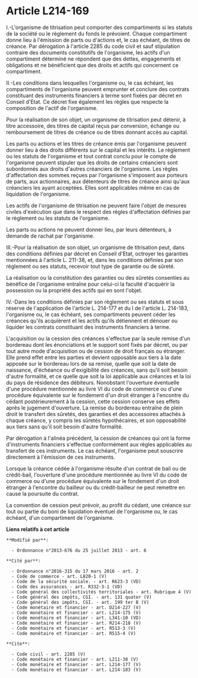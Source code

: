 # Article L214-169

I.-L'organisme de titrisation peut comporter des compartiments si les statuts de la société ou le règlement du fonds le
prévoient. Chaque compartiment donne lieu à l'émission de parts ou d'actions et, le cas échéant, de titres de créance. Par
dérogation à l'article 2285 du code civil et sauf stipulation contraire des documents constitutifs de l'organisme, les actifs
d'un compartiment déterminé ne répondent que des dettes, engagements et obligations et ne bénéficient que des droits et
actifs qui concernent ce compartiment. 

II.-Les conditions dans lesquelles l'organisme ou, le cas échéant, les compartiments de l'organisme peuvent emprunter et
conclure des contrats constituant des instruments financiers à terme sont fixées par décret en Conseil d'Etat. Ce décret fixe
également les règles que respecte la composition de l'actif de l'organisme. 

Pour la réalisation de son objet, un organisme de titrisation peut détenir, à titre accessoire, des titres de capital reçus
par conversion, échange ou remboursement de titres de créance ou de titres donnant accès au capital. 

Les parts ou actions et les titres de créance émis par l'organisme peuvent donner lieu à des droits différents sur le capital
et les intérêts. Le règlement ou les statuts de l'organisme et tout contrat conclu pour le compte de l'organisme peuvent
stipuler que les droits de certains créanciers sont subordonnés aux droits d'autres créanciers de l'organisme. Les règles
d'affectation des sommes reçues par l'organisme s'imposent aux porteurs de parts, aux actionnaires, aux détenteurs de titres
de créance ainsi qu'aux créanciers les ayant acceptées. Elles sont applicables même en cas de liquidation de l'organisme. 

Les actifs de l'organisme de titrisation ne peuvent faire l'objet de mesures civiles d'exécution que dans le respect des
règles d'affectation définies par le règlement ou les statuts de l'organisme. 

Les parts ou actions ne peuvent donner lieu, par leurs détenteurs, à demande de rachat par l'organisme. 

III.-Pour la réalisation de son objet, un organisme de titrisation peut, dans des conditions définies par décret en Conseil
d'Etat, octroyer les garanties mentionnées à l'article L. 211-38, et, dans les conditions définies par son règlement ou ses
statuts, recevoir tout type de garantie ou de sûreté. 

La réalisation ou la constitution des garanties ou des sûretés consenties au bénéfice de l'organisme entraîne pour celui-ci
la faculté d'acquérir la possession ou la propriété des actifs qui en sont l'objet. 

IV.-Dans les conditions définies par son règlement ou ses statuts et sous réserve de l'application de l'article L. 214-177 et
du I de l'article L. 214-183, l'organisme ou, le cas échéant, ses compartiments peuvent céder les créances qu'ils acquièrent
et les actifs qu'ils détiennent et dénouer ou liquider les contrats constituant des instruments financiers à terme. 

L'acquisition ou la cession des créances s'effectue par la seule remise d'un bordereau dont les énonciations et le support
sont fixés par décret, ou par tout autre mode d'acquisition ou de cession de droit français ou étranger. Elle prend effet
entre les parties et devient opposable aux tiers à la date apposée sur le bordereau lors de sa remise, quelle que soit la
date de naissance, d'échéance ou d'exigibilité des créances, sans qu'il soit besoin d'autre formalité, et ce quelle que soit
la loi applicable aux créances et la loi du pays de résidence des débiteurs. Nonobstant l'ouverture éventuelle d'une
procédure mentionnée au livre VI du code de commerce ou d'une procédure équivalente sur le fondement d'un droit étranger à
l'encontre du cédant postérieurement à la cession, cette cession conserve ses effets après le jugement d'ouverture. La remise
du bordereau entraîne de plein droit le transfert des sûretés, des garanties et des accessoires attachés à chaque créance, y
compris les sûretés hypothécaires, et son opposabilité aux tiers sans qu'il soit besoin d'autre formalité. 

Par dérogation à l'alinéa précédent, la cession de créances qui ont la forme d'instruments financiers s'effectue conformément
aux règles applicables au transfert de ces instruments. Le cas échéant, l'organisme peut souscrire directement à l'émission
de ces instruments. 

Lorsque la créance cédée à l'organisme résulte d'un contrat de bail ou de crédit-bail, l'ouverture d'une procédure mentionnée
au livre VI du code de commerce ou d'une procédure équivalente sur le fondement d'un droit étranger à l'encontre du bailleur
ou du crédit-bailleur ne peut remettre en cause la poursuite du contrat. 

La convention de cession peut prévoir, au profit du cédant, une créance sur tout ou partie du boni de liquidation éventuel de
l'organisme ou, le cas échéant, d'un compartiment de l'organisme.

**Liens relatifs à cet article**

	**Modifié par**:

	  - Ordonnance n°2013-676 du 25 juillet 2013 - art. 6

	**Cité par**:

	  - Ordonnance n°2016-315 du 17 mars 2016 - art. 2
	  - Code de commerce - art. L820-1 (V)
	  - Code de la sécurité sociale. - art. R623-3 (VD)
	  - Code des assurances - art. R332-3-1 (VD)
	  - Code général des collectivités territoriales - art. Rubrique 4 (V)
	  - Code général des impôts, CGI. - art. 131 quater (V)
	  - Code général des impôts, CGI. - art. 199 ter B (V)
	  - Code monétaire et financier - art. D214-227 (V)
	  - Code monétaire et financier - art. L214-175 (V)
	  - Code monétaire et financier - art. L341-10 (VD)
	  - Code monétaire et financier - art. R214-218 (V)
	  - Code monétaire et financier - art. R513-3 (V)
	  - Code monétaire et financier - art. R515-4 (V)

	**Cite**:

	  - Code civil - art. 2285 (V)
	  - Code monétaire et financier - art. L211-38 (V)
	  - Code monétaire et financier - art. L214-177 (V)
	  - Code monétaire et financier - art. L214-183 (V)
